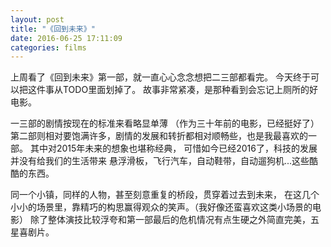 ```yaml
---
layout: post
title: "《回到未来》"
date: 2016-06-25 17:11:09
categories: films
---
```


上周看了《回到未来》第一部，就一直心心念念想把二三部都看完。
今天终于可以把这件事从TODO里面划掉了。
故事非常紧凑，是那种看到会忘记上厕所的好电影。

一三部的剧情按现在的标准来看略显单薄
（作为三十年前的电影，已经挺好了）
第二部则相对要饱满许多，剧情的发展和转折都相对顺畅些，也是我最喜欢的一部。
其中对2015年未来的想象也堪称经典，
可惜如今已经2016了，科技的发展并没有给我们的生活带来
悬浮滑板，飞行汽车，自动鞋带，自动遛狗机...这些酷酷的东西。

同一个小镇，同样的人物，甚至刻意重复的桥段，贯穿着过去到未来，
在这几个小小的场景里，靠精巧的构思赢得观众的笑声。（我好像还蛮喜欢这类小场景的电影）
除了整体演技比较浮夸和第一部最后的危机情况有点生硬之外简直完美，五星喜剧片。
